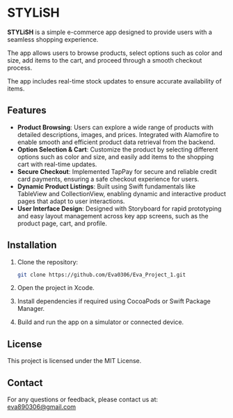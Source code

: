# STYLiSH

**STYLiSH** is a simple e-commerce app designed to provide users with a seamless shopping experience. 

The app allows users to browse products, select options such as color and size, add items to the cart, and proceed through a smooth checkout process. 

The app includes real-time stock updates to ensure accurate availability of items.

## Features

- **Product Browsing**: Users can explore a wide range of products with detailed descriptions, images, and prices. Integrated with Alamofire to enable smooth and efficient product data retrieval from the backend.
- **Option Selection & Cart**: Customize the product by selecting different options such as color and size, and easily add items to the shopping cart with real-time updates.
- **Secure Checkout**: Implemented TapPay for secure and reliable credit card payments, ensuring a safe checkout experience for users.
- **Dynamic Product Listings**: Built using Swift fundamentals like TableView and CollectionView, enabling dynamic and interactive product pages that adapt to user interactions.
- **User Interface Design**: Designed with Storyboard for rapid prototyping and easy layout management across key app screens, such as the product page, cart, and profile.

## Installation

1. Clone the repository:
   ```bash
   git clone https://github.com/Eva0306/Eva_Project_1.git
2. Open the project in Xcode.

3. Install dependencies if required using CocoaPods or Swift Package Manager.

4. Build and run the app on a simulator or connected device.

## License
This project is licensed under the MIT License.

## Contact
For any questions or feedback, please contact us at: [eva890306@gmail.com](mailto:eva890306@gmail.com)
